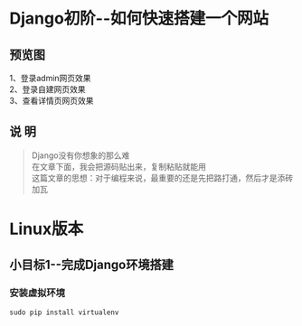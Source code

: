 Django初阶--如何快速搭建一个网站  
====


## 预览图
1、登录admin网页效果  
![]()  
2、登录自建网页效果
![]()  
3、查看详情页网页效果  
![]()  

## 说 明  
> Django没有你想象的那么难  
> 在文章下面，我会把源码贴出来，复制粘贴就能用  
> 这篇文章的思想：对于编程来说，最重要的还是先把路打通，然后才是添砖加瓦  

# Linux版本  
## 小目标1--完成Django环境搭建  
### 安装虚拟环境  
```Liunx
sudo pip install virtualenv  
```



















